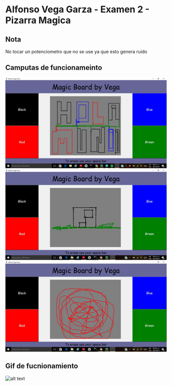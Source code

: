 Alfonso Vega Garza - Examen 2 - Pizarra Magica
======


## Nota
No tocar un potenciometro que no se use ya que esto genera ruido

## Camputas de funcionameinto
![alt text](ReadmeAssets/Ss1.jpeg "Funcionamiento")
![alt text](ReadmeAssets/Ss2.jpeg "Funcionamiento")
![alt text](ReadmeAssets/Ss3.jpeg "Funcionamiento")

## Gif de fucnionamiento
![alt text](ReadmeAssets/funcionamiento1.gif "Funcionamiento") 
